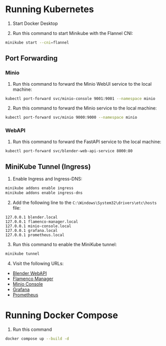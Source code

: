 # Running Kubernetes

1. Start Docker Desktop

2. Run this command to start Minikube with the Flannel CNI:

````bash
minikube start --cni=flannel
````

## Port Forwarding

### Minio

1. Run this command to forward the Minio WebUI service to the local machine:

````bash
kubectl port-forward svc/minio-console 9001:9001 --namespace minio
````

2. Run this command to forward the Minio service to the local machine:

````bash
kubectl port-forward svc/minio 9000:9000 --namespace minio
````

### WebAPI

1. Run this command to forward the FastAPI service to the local machine:

````bash
kubectl port-forward svc/blender-web-api-service 8000:80
````

## MiniKube Tunnel (Ingress)

1. Enable Ingress and Ingress-DNS:

````bash
minikube addons enable ingress
minikube addons enable ingress-dns
````

2. Add the following line to the `C:\Windows\System32\drivers\etc\hosts` file:

````text
127.0.0.1 blender.local
127.0.0.1 flamenco-manager.local
127.0.0.1 minio-console.local
127.0.0.1 grafana.local
127.0.0.1 prometheus.local
````

3. Run this command to enable the MiniKube tunnel:

````bash
minikube tunnel
````

4. Visit the following URLs:

- [Blender WebAPI](http://blender.local)
- [Flamenco Manager](https://flamenco-manager.local)
- [Minio Console](https://minio-console.local)
- [Grafana](https://grafana.local)
- [Prometheus](https://prometheus.local)

# Running Docker Compose

1. Run this command

````bash
docker compose up --build -d
````